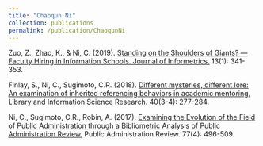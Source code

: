 ```yaml
---
title: "Chaoqun Ni"
collection: publications
permalink: /publication/ChaoqunNi
---
```


Zuo, Z., Zhao, K., & Ni, C. (2019). [Standing on the Shoulders of Giants? —Faculty Hiring in Information Schools. Journal of Informetrics.](https://www.sciencedirect.com/science/article/pii/S1751157718304887) 13(1): 341-353.

Finlay, S., Ni, C., Sugimoto, C.R. (2018). [Different mysteries, different lore: An examination of inherited referencing behaviors in academic mentoring.](https://www.sciencedirect.com/science/article/pii/S0740818818300641) Library and Information Science Research. 40(3-4): 277-284.

Ni, C., Sugimoto, C.R., Robin, A. (2017). [Examining the Evolution of the Field of Public Administration through a Bibliometric Analysis of Public Administration Review.](https://scholar.google.com/citations?view_op=view_citation&hl=en&user=aSuMS0oAAAAJ&sortby=pubdate&citation_for_view=aSuMS0oAAAAJ:D_tqNUsBuKoC) Public Administration Review. 77(4): 496-509.

